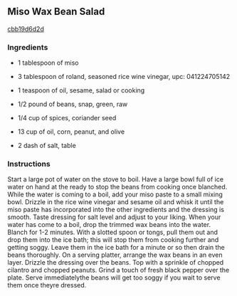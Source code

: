 ## Miso Wax Bean Salad

[cbb19d6d2d](http://tastykitchen.com/recipes/salads/miso-wax-bean-salad/)

### Ingredients

 - 1 tablespoon of miso

 - 3 tablespoon of roland, seasoned rice wine vinegar, upc: 041224705142

 - 1 teaspoon of oil, sesame, salad or cooking

 - 1/2 pound of beans, snap, green, raw

 - 1/4 cup of spices, coriander seed

 - 13 cup of oil, corn, peanut, and olive

 - 2 dash of salt, table

### Instructions

Start a large pot of water on the stove to boil. Have a large bowl full of ice water on hand at the ready to stop the beans from cooking once blanched. While the water is coming to a boil, add your miso paste to a small mixing bowl. Drizzle in the rice wine vinegar and sesame oil and whisk it until the miso paste has incorporated into the other ingredients and the dressing is smooth. Taste dressing for salt level and adjust to your liking. When your water has come to a boil, drop the trimmed wax beans into the water. Blanch for 1-2 minutes. With a slotted spoon or tongs, pull them out and drop them into the ice bath; this will stop them from cooking further and getting soggy. Leave them in the ice bath for a minute or so then drain the beans thoroughly. On a serving platter, arrange the wax beans in an even layer. Drizzle the dressing over the beans. Top with a sprinkle of chopped cilantro and chopped peanuts. Grind a touch of fresh black pepper over the plate. Serve immediatelythe beans will get too soggy if you wait to serve them once theyre dressed.